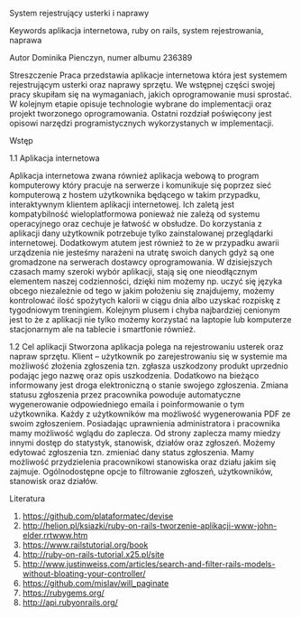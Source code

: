 
System rejestrujący usterki i naprawy

Keywords
aplikacja internetowa, ruby on rails, system rejestrowania, naprawa

Autor
Dominika Pienczyn, numer albumu 236389

Streszczenie
  Praca przedstawia aplikacje internetowa która jest systemem rejestrującym usterki oraz naprawy sprzętu. We wstępnej części swojej pracy skupiłam się na wymaganiach, jakich oprogramowanie musi sprostać. W kolejnym etapie opisuje technologie wybrane do implementacji oraz projekt tworzonego oprogramowania. Ostatni rozdział poświęcony jest opisowi narzędzi programistycznych wykorzystanych w implementacji.
  
Wstęp

1.1 Aplikacja internetowa

  Aplikacja internetowa zwana również aplikacja webową to program komputerowy który pracuje na serwerze i komunikuje się poprzez sieć komputerową z hostem użytkownika będącego w takim przypadku, interaktywnym klientem aplikacji internetowej.
Ich zaletą jest kompatybilność wieloplatformowa ponieważ nie zależą od systemu operacyjnego oraz cechuje je  łatwość w obsłudze. Do korzystania z aplikacji dany użytkownik potrzebuje tylko zainstalowanej przeglądarki internetowej. Dodatkowym atutem jest również to że w przypadku awarii urządzenia nie jesteśmy narażeni na utratę swoich danych gdyż są one gromadzone na serwerach dostawcy oprogramowania. W dzisiejszych czasach mamy szeroki wybór aplikacji, stają się one nieodłącznym elementem naszej codzienności, dzięki nim możemy np. uczyć się języka obcego niezależnie od tego w jakim położeniu się znajdujemy, możemy kontrolować ilość spożytych kalorii w ciągu dnia albo uzyskać rozpiskę z tygodniowym treningiem. Kolejnym plusem i chyba najbardziej cenionym jest to że z aplikacji nie tylko możemy korzystać na laptopie lub komputerze stacjonarnym ale na tablecie i smartfonie również.

1.2 Cel aplikacji
  Stworzona aplikacja polega na rejestrowaniu usterek oraz napraw sprzętu. Klient – użytkownik po zarejestrowaniu się w systemie ma możliwość złożenia zgłoszenia tzn. zgłasza uszkodzony produkt uprzednio podając jego nazwę oraz opis uszkodzenia. Dodatkowo na bieżąco informowany jest droga elektroniczną o stanie swojego zgłoszenia. Zmiana statusu zgłoszenia przez pracownika powoduje automatyczne wygenerowanie odpowiedniego emaila i poinformowanie o tym użytkownika. Każdy z użytkowników ma możliwość wygenerowania PDF ze swoim zgłoszeniem. 
Posiadając uprawnienia administratora i pracownika mamy możliwość wglądu do zaplecza. Od strony zaplecza mamy miedzy innymi dostęp do statystyk, stanowisk, działów oraz zgłoszeń. Możemy edytować zgłoszenia tzn. zmieniać dany status zgłoszenia. Mamy możliwość przydzielenia pracownikowi stanowiska oraz działu jakim się zajmuje. 
Ogólnodostępne opcje to filtrowanie zgłoszeń, użytkowników, stanowisk oraz działów.

Literatura

1. https://github.com/plataformatec/devise
2. http://helion.pl/ksiazki/ruby-on-rails-tworzenie-aplikacji-www-john-elder,rrtwww.htm
3. https://www.railstutorial.org/book
4. http://ruby-on-rails-tutorial.x25.pl/site
5. http://www.justinweiss.com/articles/search-and-filter-rails-models-without-bloating-your-controller/
6. https://github.com/mislav/will_paginate
7. https://rubygems.org/
8. http://api.rubyonrails.org/
